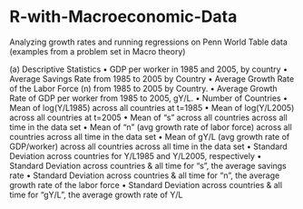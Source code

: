 # R-with-Macroeconomic-Data
Analyzing growth rates and running regressions on Penn World Table data (examples from a problem set in Macro theory)

(a)	Descriptive Statistics
•	GDP per worker in 1985 and 2005, by country
•	Average Savings Rate from 1985 to 2005 by Country
•	Average Growth Rate of the Labor Force (n) from 1985 to 2005 by Country. 
• Average Growth Rate of GDP per worker from 1985 to 2005, gY/L. 
•	Number of Countries
•	Mean of log(Y/L1985) across all countries at t=1985
•	Mean of log(Y/L2005) across all countries at t=2005
•	Mean of “s” across all countries across all time in the data set
•	Mean of “n” (avg growth rate of labor force) across all countries across all time in the data set
•	Mean of gY/L (avg growth rate of GDP/worker) across all countries across all time in the data set 
•	Standard Deviation across countries for Y/L1985 and Y/L2005, respectively
•	Standard Deviation across countries & all time for “s”, the average savings rate
•	Standard Deviation across countries & all time for “n”, the average growth rate of the labor force
•	Standard Deviation across countries & all time for “gY/L”, the average growth rate of Y/L

